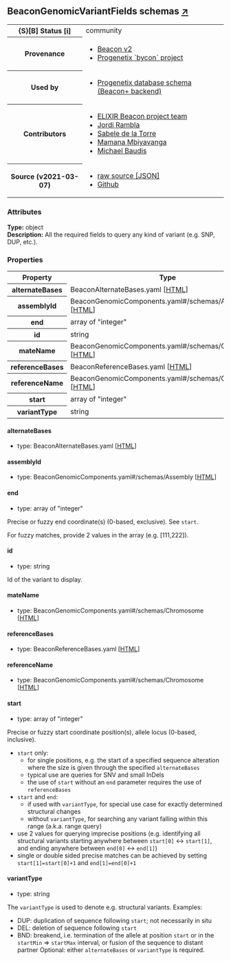 
<div id="schema-header-title">
  <h2>BeaconGenomicVariantFields <span id="schema-header-title-project">schemas <a href="https://github.com/progenetix/schemas" target="_BLANK">&nearr;</a></span> </h2>
</div>

<table id="schema-header-table">
  <tr>
    <th>{S}[B] Status <a href="https://schemablocks.org/about/sb-status-levels.html">[i]</a></th>
    <td><div id="schema-header-status">community</div></td>
  </tr>

  <tr>
    <th>Provenance</th>
    <td>
      <ul>
<li><a href="https://github.com/ga4gh-beacon/specification-v2">Beacon v2</a></li>
<li><a href="https://github.com/progenetix/bycon/">Progenetix `bycon` project</a></li>
      </ul>
    </td>
  </tr>
  <tr>
    <th>Used by</th>
    <td>
      <ul>
<li><a href="https://github.com/progenetix/schemas/">Progenetix database schema (Beacon+ backend)</a></li>
      </ul>
    </td>
  </tr>

<!--more-->

  <tr>
    <th>Contributors</th>
    <td>
      <ul>
<li><a href="https://beacon-project.io/categories/people.html">ELIXIR Beacon project team</a></li>
<li><a href="https://github.com/jrambla">Jordi Rambla</a></li>
<li><a href="https://github.com/sdelatorrep">Sabele de la Torre</a></li>
<li><a href="https://github.com/mamanambiya">Mamana Mbiyavanga</a></li>
<li><a href="https://orcid.org/0000-0002-9903-4248">Michael Baudis</a></li>
      </ul>
    </td>
  </tr>
  <tr>
    <th>Source (v2021-03-07)</th>
    <td>
      <ul>
        <li><a href="current/BeaconGenomicVariantFields.json" target="_BLANK">raw source [JSON]</a></li>
        <li><a href="https://github.com/progenetix/schemas/blob/master/schemas/BeaconGenomicVariantFields.yaml" target="_BLANK">Github</a></li>
      </ul>
    </td>
  </tr>
</table>

<div id="schema-attributes-title">
  <h3>Attributes</h3>
</div>

  
__Type:__ object  
__Description:__ All the required fields to query any kind of variant (e.g. SNP, DUP, 
etc.).

### Properties

<table id="schema-properties-table">
  <tr>
    <th>Property</th>
    <th>Type</th>
  </tr>
  <tr>
    <th>alternateBases</th>
    <td>BeaconAlternateBases.yaml [<a href="./BeaconAlternateBases.html">HTML</a>]</td>
  </tr>
  <tr>
    <th>assemblyId</th>
    <td>BeaconGenomicComponents.yaml#/schemas/Assembly [<a href="./BeaconGenomicComponents.html">HTML</a>]</td>
  </tr>
  <tr>
    <th>end</th>
    <td>array of "integer"</td>
  </tr>
  <tr>
    <th>id</th>
    <td>string</td>
  </tr>
  <tr>
    <th>mateName</th>
    <td>BeaconGenomicComponents.yaml#/schemas/Chromosome [<a href="./BeaconGenomicComponents.html">HTML</a>]</td>
  </tr>
  <tr>
    <th>referenceBases</th>
    <td>BeaconReferenceBases.yaml [<a href="./BeaconReferenceBases.html">HTML</a>]</td>
  </tr>
  <tr>
    <th>referenceName</th>
    <td>BeaconGenomicComponents.yaml#/schemas/Chromosome [<a href="./BeaconGenomicComponents.html">HTML</a>]</td>
  </tr>
  <tr>
    <th>start</th>
    <td>array of "integer"</td>
  </tr>
  <tr>
    <th>variantType</th>
    <td>string</td>
  </tr>

</table>


#### alternateBases

* type: BeaconAlternateBases.yaml [<a href="./BeaconAlternateBases.html">HTML</a>]




#### assemblyId

* type: BeaconGenomicComponents.yaml#/schemas/Assembly [<a href="./BeaconGenomicComponents.html">HTML</a>]




#### end

* type: array of "integer"

Precise or fuzzy end coordinate(s) (0-based, exclusive). See `start`. 

For fuzzy matches, provide 2 values in the array (e.g. [111,222]).



#### id

* type: string

Id of the variant to display.



#### mateName

* type: BeaconGenomicComponents.yaml#/schemas/Chromosome [<a href="./BeaconGenomicComponents.html">HTML</a>]




#### referenceBases

* type: BeaconReferenceBases.yaml [<a href="./BeaconReferenceBases.html">HTML</a>]




#### referenceName

* type: BeaconGenomicComponents.yaml#/schemas/Chromosome [<a href="./BeaconGenomicComponents.html">HTML</a>]




#### start

* type: array of "integer"

Precise or fuzzy start coordinate position(s), allele locus 
(0-based, inclusive).
* `start` only:
  - for single positions, e.g. the start of a specified sequence 
  alteration where the size is given through the specified 
  `alternateBases`
  - typical use are queries for SNV and small InDels
  - the use of `start` without an `end` parameter requires the use 
  of `referenceBases`
* `start` and `end`:
  - if used with `variantType`, for special use case for exactly 
  determined structural changes
  - without `variantType`, for searching any variant falling within 
  this range (a.k.a. range query)
* use 2 values for querying imprecise positions (e.g. identifying 
all structural variants starting anywhere between `start[0]` <-> 
`start[1]`, and ending anywhere between `end[0]` <-> `end[1]`)
* single or double sided precise matches 
can be achieved by setting `start[1]=start[0]+1` and `end[1]=end[0]+1`



#### variantType

* type: string

The `variantType` is used to denote e.g. structural variants.
Examples:
* DUP: duplication of sequence following `start`; not necessarily in
situ
* DEL: deletion of sequence following `start`
* BND: breakend, i.e. termination of the allele at position
      `start` or in the `startMin` => `startMax` interval, or fusion
      of the sequence to distant partner
Optional: either `alternateBases` or `variantType` is required.



